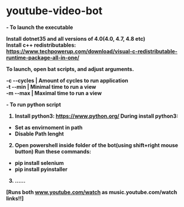 # youtube-video-bot

<b>- To launch the executable<b>

Install dotnet35 and all versions of 4.0(4.0, 4.7, 4.8 etc)</br>
Install c++ redistributables: https://www.techpowerup.com/download/visual-c-redistributable-runtime-package-all-in-one/</br>

To launch, open bat scripts, and adjust arguments.

-c  --cycles  | Amount of cycles to run application</br>
-t  --min     | Minimal time to run a view</br>
-m  --max     | Maximal time to run a view</br>

<b>- To run python script<b>

1. Install python3: https://www.python.org/
During install python3:
- Set as envirnoment in path
- Disable Path lenght

2. Open powershell inside folder of the bot(using shift+right mouse button)
Run these commands:
- pip install selenium
- pip install pyinstaller

3. ......


[Runs both www.youtube.com/watch as music.youtube.com/watch links!!]
